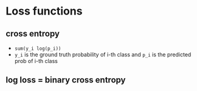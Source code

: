 Loss functions
===

cross entropy
---
* `sum(y_i log(p_i)) `
* `y_i` is the ground truth probability of i-th class and `p_i` is the predicted prob of i-th class

log loss = binary cross entropy
---
